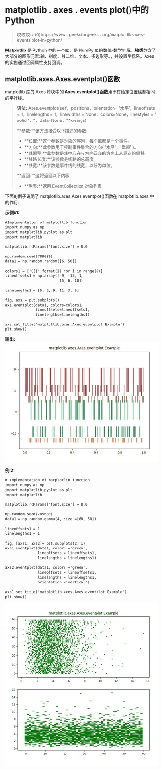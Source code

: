 # matplotlib . axes . events plot()中的 Python

> 哎哎哎:# t0]https://www . geeksforgeeks . org/matplot lib-axes-events plot-in-python/

**[Matplotlib](https://www.geeksforgeeks.org/python-introduction-matplotlib/)** 是 Python 中的一个库，是 NumPy 库的数值-数学扩展。**轴类**包含了大部分的图形元素:轴、刻度、线二维、文本、多边形等。，并设置坐标系。Axes 的实例通过回调属性支持回调。

## matplotlib.axes.Axes.eventplot()函数

matplotlib 库的 Axes 模块中的 **Axes.eventplot()函数**用于在给定位置绘制相同的平行线。

> **语法:** Axes.eventplot(self，positions，orientation= '水平'，lineoffsets = 1，linelengths = 1，linewidths = None，colors=None，linestyles = ' solid '，*，data=None，**kwargs)
> 
> **参数:**该方法接受以下描述的参数:
> 
> *   **位置:**这个参数是对象的序列，每个值都是一个事件。
> *   **方向:**此参数用于控制事件集合的方向{ '水平'，'垂直' }。
> *   **线偏移:**此参数是线中心在与方向正交的方向上从原点的偏移。
> *   **线路长度:**该参数是线路的总高度。
> *   **线宽:**该参数是事件线的线宽，以磅为单位。
> 
> **返回:**这将返回以下内容:
> 
> *   **列表:**返回 EventCollection 对象列表。

下面的例子说明了 matplotlib.axes.Axes.eventplot()函数在 matplotlib.axes 中的作用:

**示例#1:**

```
#Implementation of matplotlib function
import numpy as np
import matplotlib.pyplot as plt
import matplotlib

matplotlib.rcParams['font.size'] = 8.0

np.random.seed(789680)
data1 = np.random.random([6, 50])

colors1 = ['C{}'.format(i) for i in range(6)]
lineoffsets1 = np.array([-9, -13, 1, 
                         15, 6, 10])

linelengths1 = [5, 2, 9, 11, 3, 5]

fig, axs = plt.subplots()
axs.eventplot(data1, colors=colors1, 
              lineoffsets=lineoffsets1,
              linelengths=linelengths1)

axs.set_title('matplotlib.axes.Axes.eventplot Example')
plt.show()
```

**输出:**
![](img/2f78d959f796c8098e74a54b838b846b.png)

**例 2:**

```
# Implementation of matplotlib function
import numpy as np
import matplotlib.pyplot as plt
import matplotlib

matplotlib.rcParams['font.size'] = 8.0

np.random.seed(789680)
data1 = np.random.gamma(4, size =[60, 50])

lineoffsets1 = 1
linelengths1 = 1

fig, [axs1, axs2]= plt.subplots(2, 1)
axs1.eventplot(data1, colors ='green',
               lineoffsets = lineoffsets1, 
               linelengths = linelengths1)

axs2.eventplot(data1, colors ='green',
               lineoffsets = lineoffsets1,
               linelengths = linelengths1, 
               orientation ='vertical')

axs1.set_title('matplotlib.axes.Axes.eventplot Example')
plt.show()
```

![](img/77effb387606083abf1b734c52557191.png)